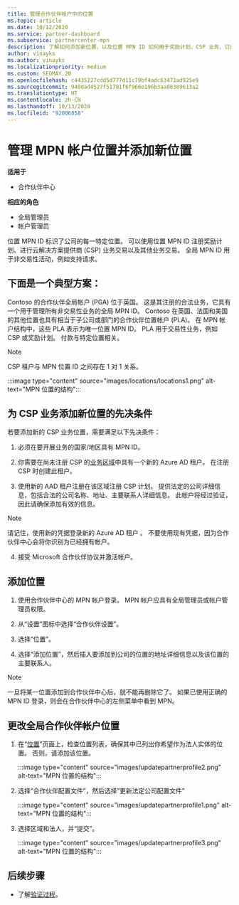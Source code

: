 ```yaml
---
title: 管理合作伙伴帐户中的位置
ms.topic: article
ms.date: 10/12/2020
ms.service: partner-dashboard
ms.subservice: partnercenter-mpn
description: 了解如何添加新位置，以及位置 MPN ID 如何用于奖励计划、CSP 业务、订阅和其他交易。
author: vinayks
ms.author: vinayks
ms.localizationpriority: medium
ms.custom: SEOMAY.20
ms.openlocfilehash: c4435227cdd5d777d11c79bf4adc63471ad925e9
ms.sourcegitcommit: 940dad4527f51781f6f966e196b3aa08389613a2
ms.translationtype: HT
ms.contentlocale: zh-CN
ms.lasthandoff: 10/13/2020
ms.locfileid: "92006858"
---
```

# <a name="manage-your-mpn-account-locations-and-add-a-new-location"></a>管理 MPN 帐户位置并添加新位置

**适用于**

- 合作伙伴中心

**相应的角色**

- 全局管理员
- 帐户管理员

位置 MPN ID 标识了公司的每一特定位置。 可以使用位置 MPN ID 注册奖励计划、进行云解决方案提供商 (CSP) 业务交易以及其他业务交易。 全局 MPN ID 用于非交易性活动，例如支持请求。

## <a name="the-following-is-a-typical-scenario"></a>下面是一个典型方案：

Contoso 的合作伙伴全局帐户 (PGA) 位于英国。 这是其注册的合法业务，它具有一个用于管理所有非交易性业务的全局 MPN ID。 Contoso 在英国、法国和美国的其他位置也具有相当于子公司或部门的合作伙伴位置帐户 (PLA)。 在 MPN 帐户结构中，这些 PLA 表示为唯一位置 MPN ID。 PLA 用于交易性业务，例如 CSP 或奖励计划。 付款与特定位置相关。 

>[!NOTE]
>CSP 租户与 MPN 位置 ID 之间存在 1 对 1 关系。

:::image type="content" source="images/locations/locations1.png" alt-text="MPN 位置的结构":::

## <a name="prerequisites-in-order-to-add-a-new-location-for-a-csp-business"></a>为 CSP 业务添加新位置的先决条件

若要添加新的 CSP 业务位置，需要满足以下先决条件：

1. 必须在要开展业务的国家/地区具有 MPN ID。

1. 你需要在尚未注册 CSP 的[业务区域](regional-authorization-overview.md)中具有一个新的 Azure AD 租户。 在注册 CSP 时创建此租户。
 
3. 使用新的 AAD 租户注册在该区域注册 CSP 计划。
提供法定的公司详细信息，包括合法的公司名称、地址、主要联系人详细信息。 此帐户将经过验证，因此请确保添加有效的信息。

>[!NOTE] 
 >请记住，使用新的凭据登录新的 Azure AD 租户 。 不要使用现有凭据，因为合作伙伴中心会将你识别为已经拥有帐户。

4. 接受 Microsoft 合作伙伴协议并激活帐户。

## <a name="add-a-location"></a>添加位置

1. 使用合作伙伴中心的 MPN 帐户登录。 MPN 帐户应具有全局管理员或帐户管理员权限。 

1. 从“设置”图标中选择“合作伙伴设置”。 

2. 选择“位置”。

3. 选择“添加位置”，然后插入要添加到公司的位置的地址详细信息以及该位置的主要联系人。

> [!NOTE]
> 一旦将某一位置添加到合作伙伴中心后，就不能再删除它了。 如果已使用正确的 MPN ID 登录，则会在合作伙伴中心的左侧菜单中看到 MPN。

## <a name="change-global-partner-account-location"></a>更改全局合作伙伴帐户位置

1. 在“[位置](https://partner.microsoft.com/pcv/accountsettings/locationsprofile)”页面上，检查位置列表，确保其中已列出你希望作为法人实体的位置。 否则，请添加该位置。

   :::image type="content" source="images/updatepartnerprofile2.png" alt-text="MPN 位置的结构":::

2. 选择“合作伙伴配置文件”，然后选择“更新法定公司配置文件” 

   :::image type="content" source="images/updatepartnerprofile1.png" alt-text="MPN 位置的结构":::

3. 选择区域和法人，并“提交”。

   :::image type="content" source="images/updatepartnerprofile3.png" alt-text="MPN 位置的结构":::

## <a name="next-steps"></a>后续步骤

- 了解[验证过程](verification-responses.md)。
